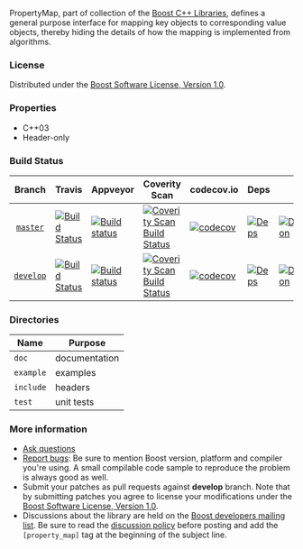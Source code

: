PropertyMap, part of collection of the [Boost C++ Libraries](http://github.com/boostorg), 
defines a general purpose interface for mapping key objects to corresponding value objects, thereby hiding the details of how the mapping is implemented from algorithms.

### License

Distributed under the [Boost Software License, Version 1.0](http://www.boost.org/LICENSE_1_0.txt).

### Properties

* C++03
* Header-only

### Build Status

Branch          | Travis | Appveyor | Coverity Scan | codecov.io | Deps | Docs | Tests |
:-------------: | ------ | -------- | ------------- | ---------- | ---- | ---- | ----- |
[`master`](https://github.com/boostorg/property_map/tree/master) | [![Build Status](https://travis-ci.org/boostorg/property_map.svg?branch=master)](https://travis-ci.org/boostorg/property_map) | [![Build status](https://ci.appveyor.com/api/projects/status/jo7n29t5w499dodk/branch/master?svg=true)](https://ci.appveyor.com/project/jeking3/property-map-06329/branch/master) | [![Coverity Scan Build Status](https://scan.coverity.com/projects/15841/badge.svg)](https://scan.coverity.com/projects/boostorg-property_map) | [![codecov](https://codecov.io/gh/boostorg/property_map/branch/master/graph/badge.svg)](https://codecov.io/gh/boostorg/property_map/branch/master)| [![Deps](https://img.shields.io/badge/deps-master-brightgreen.svg)](https://pdimov.github.io/boostdep-report/master/property_map.html) | [![Documentation](https://img.shields.io/badge/docs-master-brightgreen.svg)](http://www.boost.org/doc/libs/master/doc/html/property_map.html) | [![Enter the Matrix](https://img.shields.io/badge/matrix-master-brightgreen.svg)](http://www.boost.org/development/tests/master/developer/property_map.html)
[`develop`](https://github.com/boostorg/property_map/tree/develop) | [![Build Status](https://travis-ci.org/boostorg/property_map.svg?branch=develop)](https://travis-ci.org/boostorg/property_map) | [![Build status](https://ci.appveyor.com/api/projects/status/jo7n29t5w499dodk/branch/develop?svg=true)](https://ci.appveyor.com/project/jeking3/property-map-06329/branch/develop) | [![Coverity Scan Build Status](https://scan.coverity.com/projects/15841/badge.svg)](https://scan.coverity.com/projects/boostorg-property_map) | [![codecov](https://codecov.io/gh/boostorg/property_map/branch/develop/graph/badge.svg)](https://codecov.io/gh/boostorg/property_map/branch/develop) | [![Deps](https://img.shields.io/badge/deps-develop-brightgreen.svg)](https://pdimov.github.io/boostdep-report/develop/property_map.html) | [![Documentation](https://img.shields.io/badge/docs-develop-brightgreen.svg)](http://www.boost.org/doc/libs/develop/doc/html/property_map.html) | [![Enter the Matrix](https://img.shields.io/badge/matrix-develop-brightgreen.svg)](http://www.boost.org/development/tests/develop/developer/property_map.html)

### Directories

| Name        | Purpose                        |
| ----------- | ------------------------------ |
| `doc`       | documentation                  |
| `example`   | examples                       |
| `include`   | headers                        |
| `test`      | unit tests                     |

### More information

* [Ask questions](http://stackoverflow.com/questions/ask?tags=c%2B%2B,boost,boost-property_map)
* [Report bugs](https://github.com/boostorg/property_map/issues): Be sure to mention Boost version, platform and compiler you're using. A small compilable code sample to reproduce the problem is always good as well.
* Submit your patches as pull requests against **develop** branch. Note that by submitting patches you agree to license your modifications under the [Boost Software License, Version 1.0](http://www.boost.org/LICENSE_1_0.txt).
* Discussions about the library are held on the [Boost developers mailing list](http://www.boost.org/community/groups.html#main). Be sure to read the [discussion policy](http://www.boost.org/community/policy.html) before posting and add the `[property_map]` tag at the beginning of the subject line.

 
